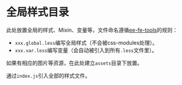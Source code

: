 # 全局样式目录

此处放置全局的样式、Mixin、变量等，文件命名遵循[ee-fe-tools](http://icode.baidu.com/repos/baidu/ee-fe/ee-fe-tools/tree/master)的规则：

- `xxx.global.less`编写全局样式（不会被css-modules处理）。
- `xxx.var.less`编写变量（会自动被引入到所有`.less`文件里）。

如果有相应的图片等资源，在此处建立`assets`目录下放置。

通过`index.js`引入全部的样式文件。
